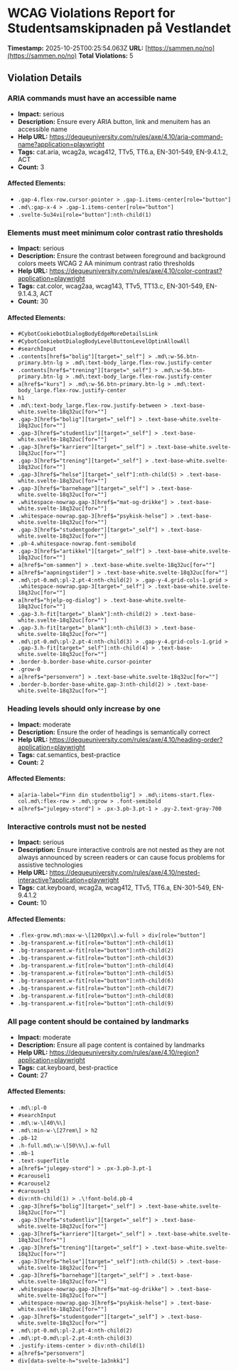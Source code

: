 # WCAG Violations Report for Studentsamskipnaden på Vestlandet

**Timestamp:** 2025-10-25T00:25:54.063Z
**URL:** [https://sammen.no/no](https://sammen.no/no)
**Total Violations:** 5

## Violation Details

### ARIA commands must have an accessible name

- **Impact:** serious
- **Description:** Ensure every ARIA button, link and menuitem has an accessible name
- **Help URL:** https://dequeuniversity.com/rules/axe/4.10/aria-command-name?application=playwright
- **Tags:** cat.aria, wcag2a, wcag412, TTv5, TT6.a, EN-301-549, EN-9.4.1.2, ACT
- **Count:** 3

#### Affected Elements:

- `.gap-4.flex-row.cursor-pointer > .gap-1.items-center[role="button"]`
- `.md\:gap-x-4 > .gap-1.items-center[role="button"]`
- `.svelte-5u34vi[role="button"]:nth-child(1)`

### Elements must meet minimum color contrast ratio thresholds

- **Impact:** serious
- **Description:** Ensure the contrast between foreground and background colors meets WCAG 2 AA minimum contrast ratio thresholds
- **Help URL:** https://dequeuniversity.com/rules/axe/4.10/color-contrast?application=playwright
- **Tags:** cat.color, wcag2aa, wcag143, TTv5, TT13.c, EN-301-549, EN-9.1.4.3, ACT
- **Count:** 30

#### Affected Elements:

- `#CybotCookiebotDialogBodyEdgeMoreDetailsLink`
- `#CybotCookiebotDialogBodyLevelButtonLevelOptinAllowAll`
- `#searchInput`
- `.contents[href$="bolig"][target="_self"] > .md\:w-56.btn-primary.btn-lg > .md\:text-body_large.flex-row.justify-center`
- `.contents[href$="trening"][target="_self"] > .md\:w-56.btn-primary.btn-lg > .md\:text-body_large.flex-row.justify-center`
- `a[href$="kurs"] > .md\:w-56.btn-primary.btn-lg > .md\:text-body_large.flex-row.justify-center`
- `h1`
- `.md\:text-body_large.flex-row.justify-between > .text-base-white.svelte-18q32uc[for=""]`
- `.gap-3[href$="bolig"][target="_self"] > .text-base-white.svelte-18q32uc[for=""]`
- `.gap-3[href$="studentliv"][target="_self"] > .text-base-white.svelte-18q32uc[for=""]`
- `.gap-3[href$="karriere"][target="_self"] > .text-base-white.svelte-18q32uc[for=""]`
- `.gap-3[href$="trening"][target="_self"] > .text-base-white.svelte-18q32uc[for=""]`
- `.gap-3[href$="helse"][target="_self"]:nth-child(5) > .text-base-white.svelte-18q32uc[for=""]`
- `.gap-3[href$="barnehage"][target="_self"] > .text-base-white.svelte-18q32uc[for=""]`
- `.whitespace-nowrap.gap-3[href$="mat-og-drikke"] > .text-base-white.svelte-18q32uc[for=""]`
- `.whitespace-nowrap.gap-3[href$="psykisk-helse"] > .text-base-white.svelte-18q32uc[for=""]`
- `.gap-3[href$="studentgoder"][target="_self"] > .text-base-white.svelte-18q32uc[for=""]`
- `.pb-4.whitespace-nowrap.font-semibold`
- `.gap-3[href$="artikkel"][target="_self"] > .text-base-white.svelte-18q32uc[for=""]`
- `a[href$="om-sammen"] > .text-base-white.svelte-18q32uc[for=""]`
- `a[href$="aapningstider"] > .text-base-white.svelte-18q32uc[for=""]`
- `.md\:pt-0.md\:pl-2.pt-4:nth-child(2) > .gap-y-4.grid-cols-1.grid > .whitespace-nowrap.gap-3[target="_self"] > .text-base-white.svelte-18q32uc[for=""]`
- `a[href$="hjelp-og-dialog"] > .text-base-white.svelte-18q32uc[for=""]`
- `.gap-3.h-fit[target="_blank"]:nth-child(2) > .text-base-white.svelte-18q32uc[for=""]`
- `.gap-3.h-fit[target="_blank"]:nth-child(3) > .text-base-white.svelte-18q32uc[for=""]`
- `.md\:pt-0.md\:pl-2.pt-4:nth-child(3) > .gap-y-4.grid-cols-1.grid > .gap-3.h-fit[target="_self"]:nth-child(4) > .text-base-white.svelte-18q32uc[for=""]`
- `.border-b.border-base-white.cursor-pointer`
- `.grow-0`
- `a[href$="personvern"] > .text-base-white.svelte-18q32uc[for=""]`
- `.border-b.border-base-white.gap-3:nth-child(2) > .text-base-white.svelte-18q32uc[for=""]`

### Heading levels should only increase by one

- **Impact:** moderate
- **Description:** Ensure the order of headings is semantically correct
- **Help URL:** https://dequeuniversity.com/rules/axe/4.10/heading-order?application=playwright
- **Tags:** cat.semantics, best-practice
- **Count:** 2

#### Affected Elements:

- `a[aria-label="Finn din studentbolig"] > .md\:items-start.flex-col.md\:flex-row > .md\:grow > .font-semibold`
- `a[href$="julegøy-stord"] > .px-3.pb-3.pt-1 > .py-2.text-gray-700`

### Interactive controls must not be nested

- **Impact:** serious
- **Description:** Ensure interactive controls are not nested as they are not always announced by screen readers or can cause focus problems for assistive technologies
- **Help URL:** https://dequeuniversity.com/rules/axe/4.10/nested-interactive?application=playwright
- **Tags:** cat.keyboard, wcag2a, wcag412, TTv5, TT6.a, EN-301-549, EN-9.4.1.2
- **Count:** 10

#### Affected Elements:

- `.flex-grow.md\:max-w-\[1200px\].w-full > div[role="button"]`
- `.bg-transparent.w-fit[role="button"]:nth-child(1)`
- `.bg-transparent.w-fit[role="button"]:nth-child(2)`
- `.bg-transparent.w-fit[role="button"]:nth-child(3)`
- `.bg-transparent.w-fit[role="button"]:nth-child(4)`
- `.bg-transparent.w-fit[role="button"]:nth-child(5)`
- `.bg-transparent.w-fit[role="button"]:nth-child(6)`
- `.bg-transparent.w-fit[role="button"]:nth-child(7)`
- `.bg-transparent.w-fit[role="button"]:nth-child(8)`
- `.bg-transparent.w-fit[role="button"]:nth-child(9)`

### All page content should be contained by landmarks

- **Impact:** moderate
- **Description:** Ensure all page content is contained by landmarks
- **Help URL:** https://dequeuniversity.com/rules/axe/4.10/region?application=playwright
- **Tags:** cat.keyboard, best-practice
- **Count:** 27

#### Affected Elements:

- `.md\:pl-0`
- `#searchInput`
- `.md\:w-\[40\%\]`
- `.md\:min-w-\[27rem\] > h2`
- `.pb-12`
- `.h-full.md\:w-\[50\%\].w-full`
- `.mb-1`
- `.text-superTitle`
- `a[href$="julegøy-stord"] > .px-3.pb-3.pt-1`
- `#carousel1`
- `#carousel2`
- `#carousel3`
- `div:nth-child(1) > .\!font-bold.pb-4`
- `.gap-3[href$="bolig"][target="_self"] > .text-base-white.svelte-18q32uc[for=""]`
- `.gap-3[href$="studentliv"][target="_self"] > .text-base-white.svelte-18q32uc[for=""]`
- `.gap-3[href$="karriere"][target="_self"] > .text-base-white.svelte-18q32uc[for=""]`
- `.gap-3[href$="trening"][target="_self"] > .text-base-white.svelte-18q32uc[for=""]`
- `.gap-3[href$="helse"][target="_self"]:nth-child(5) > .text-base-white.svelte-18q32uc[for=""]`
- `.gap-3[href$="barnehage"][target="_self"] > .text-base-white.svelte-18q32uc[for=""]`
- `.whitespace-nowrap.gap-3[href$="mat-og-drikke"] > .text-base-white.svelte-18q32uc[for=""]`
- `.whitespace-nowrap.gap-3[href$="psykisk-helse"] > .text-base-white.svelte-18q32uc[for=""]`
- `.gap-3[href$="studentgoder"][target="_self"] > .text-base-white.svelte-18q32uc[for=""]`
- `.md\:pt-0.md\:pl-2.pt-4:nth-child(2)`
- `.md\:pt-0.md\:pl-2.pt-4:nth-child(3)`
- `.justify-items-center > div:nth-child(1)`
- `a[href$="personvern"]`
- `div[data-svelte-h="svelte-1a3nkk1"]`
